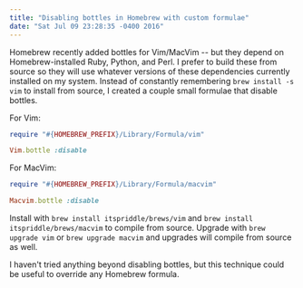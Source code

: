 ```yaml
---
title: "Disabling bottles in Homebrew with custom formulae"
date: "Sat Jul 09 23:28:35 -0400 2016"
---
```


Homebrew recently added bottles for Vim/MacVim -- but they depend on
Homebrew-installed Ruby, Python, and Perl. I prefer to build these from source
so they will use whatever versions of these dependencies currently installed
on my system. Instead of constantly remembering `brew install -s vim` to
install from source, I created a couple small formulae that disable bottles.

For Vim:

```ruby
require "#{HOMEBREW_PREFIX}/Library/Formula/vim"

Vim.bottle :disable
```

For MacVim:

```ruby
require "#{HOMEBREW_PREFIX}/Library/Formula/macvim"

Macvim.bottle :disable
```

Install with `brew install itspriddle/brews/vim` and `brew install
itspriddle/brews/macvim` to compile from source. Upgrade with `brew upgrade
vim` or `brew upgrade macvim` and upgrades will compile from source as well.

I haven't tried anything beyond disabling bottles, but this technique could be
useful to override any Homebrew formula.
